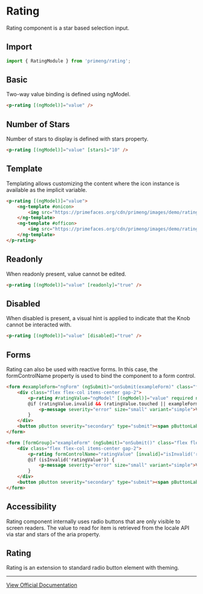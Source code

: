 # Rating

Rating component is a star based selection input.

## Import

```typescript
import { RatingModule } from 'primeng/rating';
```

## Basic

Two-way value binding is defined using ngModel.

```html
<p-rating [(ngModel)]="value" />
```

## Number of Stars

Number of stars to display is defined with stars property.

```html
<p-rating [(ngModel)]="value" [stars]="10" />
```

## Template

Templating allows customizing the content where the icon instance is available as the implicit variable.

```html
<p-rating [(ngModel)]="value">
    <ng-template #onicon>
        <img src="https://primefaces.org/cdn/primeng/images/demo/rating/custom-icon-active.png" height="24" width="24" />
    </ng-template>
    <ng-template #officon>
        <img src="https://primefaces.org/cdn/primeng/images/demo/rating/custom-icon.png" height="24" width="24" />
    </ng-template>
</p-rating>
```

## Readonly

When readonly present, value cannot be edited.

```html
<p-rating [(ngModel)]="value" [readonly]="true" />
```

## Disabled

When disabled is present, a visual hint is applied to indicate that the Knob cannot be interacted with.

```html
<p-rating [(ngModel)]="value" [disabled]="true" />
```

## Forms

Rating can also be used with reactive forms. In this case, the formControlName property is used to bind the component to a form control.

```html
<form #exampleForm="ngForm" (ngSubmit)="onSubmit(exampleForm)" class="flex flex-col gap-4 w-40">
    <div class="flex flex-col items-center gap-2">
        <p-rating #ratingValue="ngModel" [(ngModel)]="value" required name="ratingValue" [invalid]="ratingValue.invalid && (ratingValue.touched || exampleForm.submitted)"/>
        @if (ratingValue.invalid && (ratingValue.touched || exampleForm.submitted)) {
            <p-message severity="error" size="small" variant="simple">Value is required.</p-message>
        }
    </div>
    <button pButton severity="secondary" type="submit"><span pButtonLabel>Submit</span></button>
</form>
```

```html
<form [formGroup]="exampleForm" (ngSubmit)="onSubmit()" class="flex flex-col gap-4 w-40">
    <div class="flex flex-col items-center gap-2">
        <p-rating formControlName="ratingValue" [invalid]="isInvalid('ratingValue')"/>
        @if (isInvalid('ratingValue')) {
            <p-message severity="error" size="small" variant="simple">Value is required.</p-message>
        }
    </div>
    <button pButton severity="secondary" type="submit"><span pButtonLabel>Submit</span></button>
</form>
```

## Accessibility

Rating component internally uses radio buttons that are only visible to screen readers. The value to read for item is retrieved from the locale API via star and stars of the aria property.

## Rating

Rating is an extension to standard radio button element with theming.

---

[View Official Documentation](https://primeng.org/rating)
